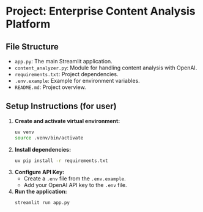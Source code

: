 # Project: Enterprise Content Analysis Platform

## File Structure

- `app.py`: The main Streamlit application.
- `content_analyzer.py`: Module for handling content analysis with OpenAI.
- `requirements.txt`: Project dependencies.
- `.env.example`: Example for environment variables.
- `README.md`: Project overview.

## Setup Instructions (for user)

1.  **Create and activate virtual environment:**
    ```bash
    uv venv
    source .venv/bin/activate
    ```
2.  **Install dependencies:**
    ```bash
    uv pip install -r requirements.txt
    ```
3.  **Configure API Key:**
    - Create a `.env` file from the `.env.example`.
    - Add your OpenAI API key to the `.env` file.
4.  **Run the application:**
    ```bash
    streamlit run app.py
    ```